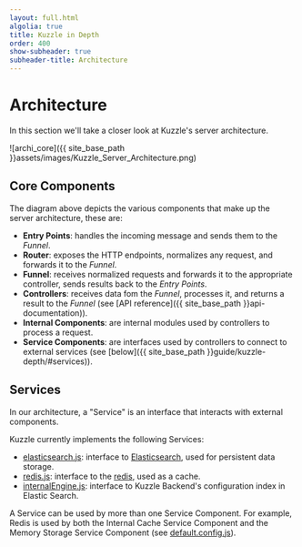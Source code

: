 ```yaml
---
layout: full.html
algolia: true
title: Kuzzle in Depth
order: 400
show-subheader: true
subheader-title: Architecture
---
```


# Architecture

In this section we'll take a closer look at Kuzzle's server architecture.

![archi_core]({{ site_base_path }}assets/images/Kuzzle_Server_Architecture.png)
 
## Core Components

The diagram above depicts the various components that make up the server architecture, these are:

* **Entry Points**: handles the incoming message and sends them to the *Funnel*.
* **Router**: exposes the HTTP endpoints, normalizes any request, and forwards it to the *Funnel*.
* **Funnel**: receives normalized requests and forwards it to the appropriate controller, sends results back to the *Entry Points*.
* **Controllers**: receives data fom the *Funnel*, processes it, and returns a result to the *Funnel* (see [API reference]({{ site_base_path }}api-documentation)).
* **Internal Components**: are internal modules used by controllers to process a request.
* **Service Components**: are interfaces used by controllers to connect to external services (see [below]({{ site_base_path }}guide/kuzzle-depth/#services)).

## Services

In our architecture, a "Service" is an interface that interacts with external components.

Kuzzle currently implements the following Services:

* [elasticsearch.js](https://github.com/kuzzleio/kuzzle/blob/master/lib/services/elasticsearch.js): interface to [Elasticsearch](https://www.elastic.co/products/elasticsearch), used for persistent data storage.
* [redis.js](https://github.com/kuzzleio/kuzzle/blob/master/lib/services/redis.js): interface to the [redis](http://redis.io), used as a cache.
* [internalEngine.js](https://github.com/kuzzleio/kuzzle/blob/master/lib/services/internalEngine/): interface to Kuzzle Backend's configuration index in Elastic Search.


A Service can be used by more than one Service Component. For example, Redis is used by both the Internal Cache Service Component and the Memory Storage Service Component (see [default.config.js](https://github.com/kuzzleio/kuzzle/blob/master/default.config.js)).
